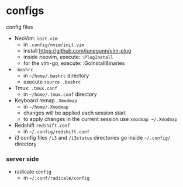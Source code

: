 # configs
config files


- NeoVim: `init.vim`
	- in `.config/nvim/init.vim`
	- install https://github.com/junegunn/vim-plug
	- inside neovim, execute: `:PlugInstall`
	- for the vim-go, execute: :GoInstallBinaries
- `.bashrc`
	- in `~/home/.bashrc` directory
	- execute `source .bashrc`
- Tmux: `.tmux.conf`
	- in `~/home/.tmux.conf` directory
- Keyboard remap `.Xmodmap`
	- in `~/home/.Xmodmap`
	- changes will be applied each session start
	- to apply changes in the current session use `xmodmap ~/.Xmodmap`
- Redshift `redshift.conf`
	- in `~/.config/redshift.conf`
- i3 config files `/i3` and `/i3status` directories go inside `~/.config/` directory


### server side
- radicale `config`
	- in `~/.conf/radicale/config`
